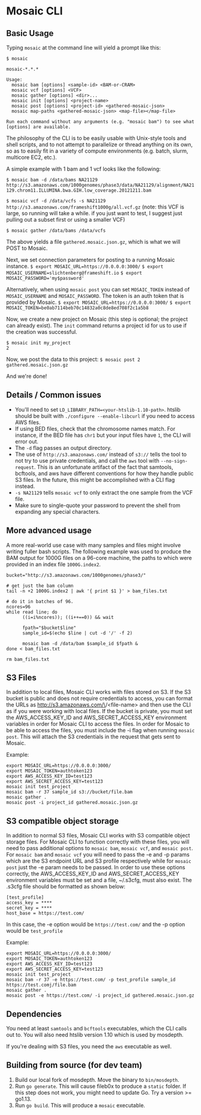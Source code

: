 # Mosaic CLI 

## Basic Usage

Typing `mosaic` at the command line will yield a prompt like this:

```
$ mosaic

mosaic-*.*.*

Usage:
  mosaic bam [options] <sample-id> <BAM-or-CRAM>
  mosaic vcf [options] <VCF>
  mosaic gather [options] <dir>...
  mosaic init [options] <project-name>
  mosaic post [options] <project-id> <gathered-mosaic-json>
  mosaic map-paths <gathered-mosaic-json> <map-file></map-file>

Run each command without any arguments (e.g. "mosaic bam") to see what [options] are available.
```

The philosophy of the CLI is to be easily usable with Unix-style tools and shell scripts, and to not attempt to parallelize or thread anything on its own, so as to easily fit in a variety of compute environments (e.g. batch, slurm, multicore EC2, etc.). 

A simple example with 1 bam and 1 vcf looks like the following:

`$ mosaic bam -d /data/bams NA21129 http://s3.amazonaws.com/1000genomes/phase3/data/NA21129/alignment/NA21129.chrom11.ILLUMINA.bwa.GIH.low_coverage.20121211.bam`

`$ mosaic vcf -d /data/vcfs -s NA21129 http://s3.amazonaws.com/frameshift1000g/all.vcf.gz` (note: this VCF is large, so running will take a while. if you just want to test, I suggest just pulling out a subset first or using a smaller VCF)

`$ mosaic gather /data/bams /data/vcfs`

The above yields a file `gathered.mosaic.json.gz`, which is what we will POST to Mosaic.

Next, we set connection parameters for posting to a running Mosaic instance.
`$ export MOSAIC_URL=https://0.0.0.0:3000/`
`$ export MOSAIC_USERNAME=slichtenberg@frameshift.io`
`$ export MOSAIC_PASSWORD='my$password'`

Alternatively, when using `mosaic post` you can set `MOSAIC_TOKEN` instead of `MOSAIC_USERNAME` and `MOSAIC_PASSWORD`.
The token is an auth token that is provided by Mosaic.
`$ export MOSAIC_URL=https://0.0.0.0:3000/`
`$ export MOSAIC_TOKEN=be0ab7114beb70c14832a0c8de8ed708f2c1a5b8`

Now, we create a new project on Mosaic (this step is optional; the project can already exist). The `init` command returns a project id for us to use if the creation was successful.

```
$ mosaic init my_project
2
```

Now, we post the data to this project: 
`$ mosaic post 2 gathered.mosaic.json.gz`

And we're done!

## Details / Common issues
+ You'll need to set `LD_LIBRARY_PATH=<your-htslib-1.10-path>`. htslib should be built with `./configure --enable-libcurl` if you need to access AWS files.
+ If using BED files, check that the chromosome names match. For instance, if the BED file has `chr1` but your input files have `1`, the CLI will error out. 
+ The `-d` flag passes an output directory.
+ The use of `http://s3.amazonaws.com/` instead of `s3://` tells the tool to not try to use private credentials, and call the `aws` tool with `--no-sign-request`. This is an unfortunate artifact of the fact that samtools, bcftools, and aws have different conventions for how they handle public S3 files. In the future, this might be accomplished with a CLI flag instead.
+ `-s NA21129` tells `mosaic vcf` to only extract the one sample from the VCF file.
+ Make sure to single-quote your password to prevent the shell from expanding any special characters.


## More advanced usage

A more real-world use case with many samples and files might involve writing fuller bash scripts. The following example was used to produce the BAM output for 1000G files on a 96-core machine, the paths to which were provided in an index file `1000G.index2`.

```
bucket="http://s3.amazonaws.com/1000genomes/phase3/"

# get just the bam column
tail -n +2 1000G.index2 | awk '{ print $1 }' > bam_files.txt

# do it in batches of 96.
ncores=96
while read line; do
      ((i=i%ncores)); ((i++==0)) && wait

      fpath="$bucket$line"
      sample_id=$(echo $line | cut -d '/' -f 2)

      mosaic bam -d /data/bam $sample_id $fpath &
done < bam_files.txt

rm bam_files.txt
```

## S3 Files
In addition to local files, Mosaic CLI works with files stored on S3. If the S3 bucket is public and does not require
credentials to access, you can format the URLs as http://s3.amazonaws.com/\<bucket-name>/\<file-name> and then use the CLI
as if you were working with local files. If the bucket is private, you must set the AWS_ACCESS_KEY_ID and AWS_SECRET_ACCESS_KEY
environment variables in order for Mosaic CLI to access the files. In order for Mosaic to be able to access the files, you must
include the -i flag when running `mosaic post`. This will attach the S3 credentials in the request that gets sent to Mosaic.

Example:
```
export MOSAIC_URL=https://0.0.0.0:3000/
export MOSAIC_TOKEN=authtoken123
export AWS_ACCESS_KEY_ID=test123
export AWS_SECRET_ACCESS_KEY=test123
mosaic init test_project
mosaic bam -r 37 sample_id s3://bucket/file.bam
mosaic gather .
mosaic post -i project_id gathered.mosaic.json.gz
```

## S3 compatible object storage

In addition to normal S3 files, Mosaic CLI works with S3 compatible object storage files.
For Mosaic CLI to function correctly with these files, you will need to pass additional options to `mosaic bam`, `mosaic vcf`, and `mosaic post`.
For `mosaic bam` and `mosaic vcf` you will need to pass the -e and -p params which are the S3 endpoint URL and S3 profile respectively
while for `mosaic post` just the -e param needs to be passed.
In order to use these options correctly, the AWS_ACCESS_KEY_ID and AWS_SECRET_ACCESS_KEY environment variables
must be set and a file, ~/.s3cfg, must also exist. The .s3cfg file should be formatted as shown below:
```
[test_profile]
access_key = ****
secret_key = ****
host_base = https://test.com/
```

In this case, the -e option would be `https://test.com/` and the -p option would be `test_profile`

Example:
```
export MOSAIC_URL=https://0.0.0.0:3000/
export MOSAIC_TOKEN=authtoken123
export AWS_ACCESS_KEY_ID=test123
export AWS_SECRET_ACCESS_KEY=test123
mosaic init test_project
mosaic bam -r 37 -e https://test.com/ -p test_profile sample_id https://test.comj/file.bam
mosaic gather .
mosaic post -e https://test.com/ -i project_id gathered.mosaic.json.gz
```

## Dependencies

You need at least `samtools` and `bcftools` executables, which the CLI calls out to. You will
also need htslib version 1.10 which is used by mosdepth.

If you're dealing with S3 files, you need the `aws` executable as well.


## Building from source (for dev team)

1. Build our local fork of mosdepth. Move the binary to `bin/mosdepth`.
2. Run `go generate`. This will cause fileb0x to produce a `static` folder.
   If this step does not work, you might need to update Go. Try a version >= go1.13.
3. Run `go build`. This will produce a `mosaic` executable. 

